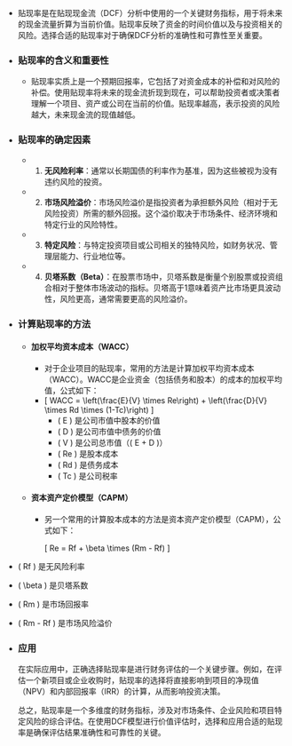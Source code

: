 - 贴现率是在贴现现金流（DCF）分析中使用的一个关键财务指标，用于将未来的现金流量折算为当前价值。贴现率反映了资金的时间价值以及与投资相关的风险。选择合适的贴现率对于确保DCF分析的准确性和可靠性至关重要。
- ### 贴现率的含义和重要性
	- 贴现率实质上是一个预期回报率，它包括了对资金成本的补偿和对风险的补偿。使用贴现率将未来的现金流折现到现在，可以帮助投资者或决策者理解一个项目、资产或公司在当前的价值。贴现率越高，表示投资的风险越大，未来现金流的现值越低。
- ### 贴现率的确定因素
	- 1. **无风险利率**：通常以长期国债的利率作为基准，因为这些被视为没有违约风险的投资。
	- 2. **市场风险溢价**：市场风险溢价是指投资者为承担额外风险（相对于无风险投资）所需的额外回报。这个溢价取决于市场条件、经济环境和特定行业的风险特性。
	- 3. **特定风险**：与特定投资项目或公司相关的独特风险，如财务状况、管理层能力、行业地位等。
	- 4. **贝塔系数（Beta）**：在股票市场中，贝塔系数是衡量个别股票或投资组合相对于整体市场波动的指标。贝塔高于1意味着资产比市场更具波动性，风险更高，通常需要更高的风险溢价。
- ### 计算贴现率的方法
	- #### 加权平均资本成本（WACC）
		- 对于企业项目的贴现率，常用的方法是计算加权平均资本成本（WACC）。WACC是企业资金（包括债务和股本）的成本的加权平均值，公式如下：
		- \[ WACC = \left(\frac{E}{V} \times Re\right) + \left(\frac{D}{V} \times Rd \times (1-Tc)\right) \]
			- \( E \) 是公司市值中股本的价值
			- \( D \) 是公司市值中债务的价值
			- \( V \) 是公司总市值（\( E + D \)）
			- \( Re \) 是股本成本
			- \( Rd \) 是债务成本
			- \( Tc \) 是公司税率
	- #### 资本资产定价模型（CAPM）
		- 另一个常用的计算股本成本的方法是资本资产定价模型（CAPM），公式如下：
		  
		  \[ Re = Rf + \beta \times (Rm - Rf) \]
- \( Rf \) 是无风险利率
- \( \beta \) 是贝塔系数
- \( Rm \) 是市场回报率
- \( Rm - Rf \) 是市场风险溢价
- ### 应用
  
  在实际应用中，正确选择贴现率是进行财务评估的一个关键步骤。例如，在评估一个新项目或企业收购时，贴现率的选择将直接影响到项目的净现值（NPV）和内部回报率（IRR）的计算，从而影响投资决策。
  
  总之，贴现率是一个多维度的财务指标，涉及对市场条件、企业风险和项目特定风险的综合评估。在使用DCF模型进行价值评估时，选择和应用合适的贴现率是确保评估结果准确性和可靠性的关键。